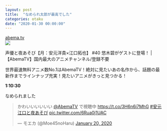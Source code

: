 ```yaml
---
layout: post
title:  "なめられ太郎が最高でした"
categories: otaku
date: "2020-01-30 00:00:00"
---
```



<div class="card">
  <a href="https://abema.tv/channels/anime-live/slots/FFczV5abokw1Eo"></a>
  <div class="card__header">
    <a href="https://abema.tv/channels/anime-live/slots/FFczV5abokw1Eo">abema.tv</a>
  </div>
  <div class="card__image">
    <img src="https://hayabusa.io/abema/programs/218-100_s1_p40/thumb001.w800.v1578450000.jpg">
  </div>
  <div class="card__title">
    <p>声優と夜あそび【月：安元洋貴×江口拓也】 #40 悠木碧がゲストに登場！ | 【AbemaTV】国内最大のアニメチャンネル/登録不要</p>
  </div>
  <div class="card__description">
    <p>世界最速無料アニメ数No.1はAbemaTV！絶対に見たいあの名作から、話題の最新作までラインナップ充実！見たいアニメがきっと見つかる！</p>
  </div>
</div>


**1:10:30** 

なめられました

<blockquote class="twitter-tweet tw-align-center"><p lang="ja" dir="ltr">かわいいいいいい <a href="https://twitter.com/AbemaTV?ref_src=twsrc%5Etfw">@AbemaTV</a> で視聴中 <a href="https://t.co/3H6n6i7MhG">https://t.co/3H6n6i7MhG</a> <a href="https://twitter.com/hashtag/%E5%AE%89%E5%85%83%E6%B1%9F%E5%8F%A3%E3%81%A8%E5%A4%9C%E3%81%82%E3%81%9D%E3%81%B3?src=hash&amp;ref_src=twsrc%5Etfw">#安元江口と夜あそび</a> <a href="https://t.co/6Rua0j1UAC">pic.twitter.com/6Rua0j1UAC</a></p>&mdash; モエカ (@Moe45noHaru) <a href="https://twitter.com/Moe45noHaru/status/1219262454456152064?ref_src=twsrc%5Etfw">January 20, 2020</a></blockquote> <script async src="https://platform.twitter.com/widgets.js" charset="utf-8"></script>

